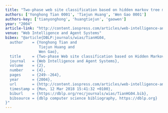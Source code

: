 ```yaml
---
title: "Two-phase web site classification based on hidden markov tree models"
authors: ['Yonghong Tian 0001', 'Tiejun Huang', 'Wen Gao 0001']
authors-key: ['tianyonghong', 'huangtiejun', 'gaowen']
year: "2004"
article-link: "http://content.iospress.com/articles/web-intelligence-and-agent-systems-an-international-journal/wia00044"
venue: "Web Intelligence and Agent Systems"
bibex: "@article{DBLP:journals/wias/TianHG04,
  author    = {Yonghong Tian and
               Tiejun Huang and
               Wen Gao},
  title     = {Two-phase Web site classification based on Hidden Markov Tree models},
  journal   = {Web Intelligence and Agent Systems},
  volume    = {2},
  number    = {4},
  pages     = {249--264},
  year      = {2004},
  url       = {http://content.iospress.com/articles/web-intelligence-and-agent-systems-an-international-journal/wia00044},
  timestamp = {Mon, 12 Mar 2018 15:41:32 +0100},
  biburl    = {https://dblp.org/rec/journals/wias/TianHG04.bib},
  bibsource = {dblp computer science bibliography, https://dblp.org}
}"
---
```

